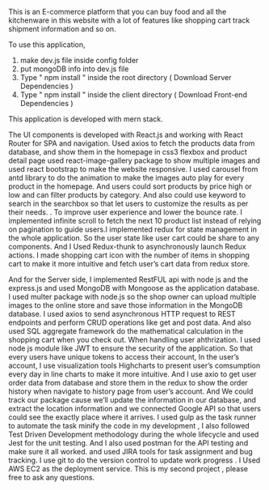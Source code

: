 This is an E-commerce platform that you can buy food and all the kitchenware in this website with a lot of features like shopping cart track shipment information and so on.

To use this application, 

1. make dev.js file inside config folder 
2. put mongoDB info into dev.js file 
3. Type  " npm install " inside the root directory  ( Download Server Dependencies ) 
4. Type " npm install " inside the client directory ( Download Front-end Dependencies )

This application is developed with mern stack.
 
The UI components is developed with React.js and working with React Router for SPA and navigation. Used axios to fetch the products data from database, and show them in the homepage in css3 flexbox and product detail page used react-image-gallery package to show multiple images and used react bootstrap to make the website responsive. I used carousel from antd library to do the animation to make the images auto play for every product in the homepage. And users could sort products by price high or low and can filter products by category. And also could use keyword to search in the searchbox so that let users to customize the results as per their needs. . To improve user experience and lower the bounce rate. I implemented infinite scroll to fetch the next 10 product list instead of relying on pagination to guide users.I implemented redux for state management  in the whole application. So the user state like user cart could be share to any components. And I Used Redux-thunk to asynchronously launch Redux actions. I made shopping cart icon with the number of items in shopping cart to make it more intuitive and fetch user’s cart data from redux store.  

And for the Server side, I implemented RestFUL api with node  js and the express.js and used MongoDB with Mongoose as the application database. I used multer package with node.js so the shop owner can upload multiple images to the online store and save those information in the  MongoDB database. I used axios to send asynchronous HTTP request to REST endpoints and perform CRUD operations like get and post data. And also used SQL aggregate framework do the mathematical calculation in the shopping cart when you check out. When handling user ahthrization. I used node js module like JWT to ensure the security of the application. So that every users have unique tokens to access their account, In the user’s account, I use visualization tools Highcharts to present user’s comsumption every day in line charts to make it more intuitive. And I use axio to get user order data from database and store them in the redux to show the order history when navigate to history page from user’s account. And We could track our package cause we’ll update the information in our database, and extract the location information and we connected Google API so that users could see the exactly place where it arrives. I used gulp as the task runner to automate the task  minify the code in my development , I also followed Test Driven Development methodology during the whole lifecycle and used Jest for the unit testing. And I also used postman for the API testing and make sure it all worked. and used JIRA tools for task assignment and bug tracking. I use git to do the version control to update work progress . I Used AWS  EC2 as the deployment service. This is my second project , please free to ask any questions.
